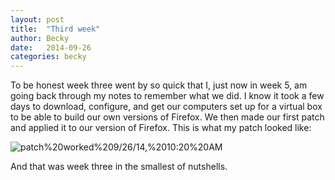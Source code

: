 ```yaml
---
layout: post
title:  "Third week"
author: Becky
date:   2014-09-26
categories: becky
---
```



To be honest week three went by so quick that I, just now in week 5, am going back through my notes to remember what we did. I know it took a few days to download, configure, and get our computers set up for a virtual box to be able to build our own versions of Firefox. We then made our first patch and applied it to our version of Firefox. This is what my patch looked like:

<img src="https://www.evernote.com/shard/s146/sh/e8b8704c-e48a-49c5-abc4-fefb47ddc314/01e8e6f523c65ad4ff2ff2fb552509cb/deep/0/patch-worked-9-26-14,-10-20-AM.png" alt="patch%20worked%209/26/14,%2010:20%20AM" />

 And that was week three in the smallest of nutshells.